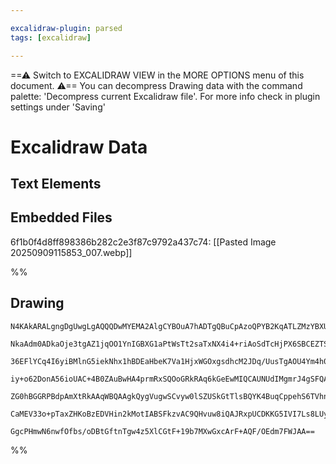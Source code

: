 ```yaml
---

excalidraw-plugin: parsed
tags: [excalidraw]

---
```

==⚠  Switch to EXCALIDRAW VIEW in the MORE OPTIONS menu of this document. ⚠== You can decompress Drawing data with the command palette: 'Decompress current Excalidraw file'. For more info check in plugin settings under 'Saving'


# Excalidraw Data

## Text Elements
## Embedded Files
6f1b0f4d8ff898386b282c2e3f87c9792a437c74: [[Pasted Image 20250909115853_007.webp]]

%%
## Drawing
```compressed-json
N4KAkARALgngDgUwgLgAQQQDwMYEMA2AlgCYBOuA7hADTgQBuCpAzoQPYB2KqATLZMzYBXUtiRoIACyhQ4zZAHoFAc0JRJQgEYA6bGwC2CgF7N6hbEcK4OCtptbErHALRY8RMpWdx8Q1TdIEfARcZgRmBShcZQUebQBGAFYEmjoghH0EDihmbgBtcDBQMBKIEm4IACUAIQBmAC0AFmIAWQBlAE5OgDFJbsqARXp6WrYkflLYRArCfWjxwshMbmcA

NkaAdm0ADkaOje3tgAZ1jqOO1YnIGBXG1aPtWsTt2saTxNX4i4+riAoSdTcHjPX6SBCEZTSbhfRq/azKYLcI6/ZhQUhsADWCAAwmx8GxSBU0dZmHBcIFsqkSpBNLhsBjlOihBxiLj8YSJMSOKTyVkoFTSgAzQj4fBtWCIiSCDwCgRozEIADqAMkQJR8qx4pgkvQ0vKvyZkI44VyaHivzYZOwahuZqOyMWEEZwjgAEliKbUHkALq/QXkTLu7gcISi

36EFlYCq4I6yiBMlnG5iekNhx1hBDEaHbeK7Va1HjxWGOxgsdhcM2JDq/UusTgAOU4Ym4h0atU++wd1LKzAAIukoJnuIKCGFfpphCyAKLBTLZT0+35CODEXCDrNmjaJDa1DpvJJJPiOogcDHB0P4X74+lDtAj/Bj9NRKBCT0QRAsiPKOPC4JBiSrIK8SaEcgrNNsgqCtsHQvNsqyaDw2w8NgPAILUUEbNg+wdDwuBtphGyNHGzDuOIXqLGA5oUfE

iy+o62DonA56ioUAC+4B0ZAuBwHA4prmRxSQOoGRkRAq6kGeEwMIQCAUNUdIMgmrJ4gSFQAMSQZpgoChA2AiBSUCuoO+jiuiWJsqpEhqfECA2TZOl6aQBlGRk8n0s6zLKeyRLkNyZIGQ5+l8i5+jdCKYoSqJepZlJjnOcZpkKsqxCAmgR6lHFwUJRqCBajqEDRYFTlZRklTCEaJrQrFQXZCFADyVo2tC9rVcVtXGd0nBQN0uD6CKtqoIkrXxRknX

ZG0hBGGRPBdpAmXtRkAAqWBQAAgkQygVugwSCvyw0lSZUSkGtTlsBQYK4BuqCppehS6TVhnGVOLKrad50hFdEDkuiVD7Qt+ivT9i3wKJSlFSNoUBggZU6jdUkkeiooABrcKs+zaDwexHDmGxHLutTwwxeL4AAmtwiS1LUOzbBsB6IVWJwbFJRhsAY3CCZA9AEEI03aHj8Q7hsbF/Y9pWTsQSZvmDUmMiQE1TUCs1OqQcuDkxaBDXdsutGwxAIM9u

CaMEV33o+pTaxZHKoBzEDVHin2kMotIABSFkzvAC9QHvuw8iQAJRxpUCDKKG5IVI7Ls8LUyK8NHXtRzHvsB8Ld3zVAiVYg1UDlimF5Sf6vXQ1kesqxw35oDbWSG8b3BojzvzYEQ6uoHXCC/Bwhe16Q9eOsIUAnmRre/HMElMPWndoEPjoj1ipAG0bt4t93CAp6UdgAFYINgORtB3cAtLr+sdwvJujm3d10tnjCLaz+Ds46UxRek2/lnGemogYwPT

GgcPHmwN6nwfOfbs/oDBtGftnTgw4z5XlCGtF+19b7MXwGxcArF+AQF/OEdm7FWJAA==
```
%%